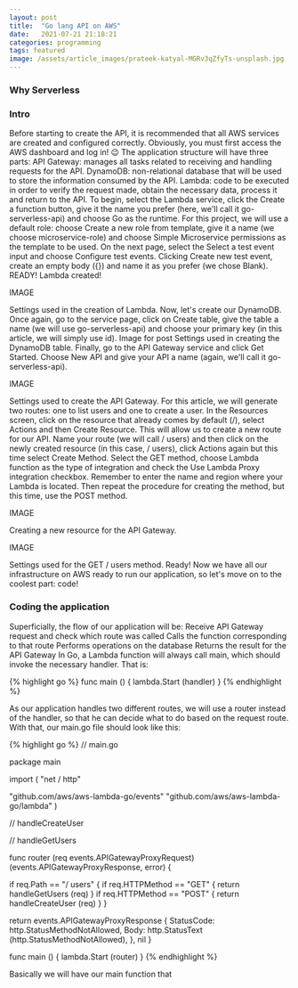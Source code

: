 ```yaml
---
layout: post
title:  "Go lang API on AWS"
date:   2021-07-21 21:18:21
categories: programming
tags: featured
image: /assets/article_images/prateek-katyal-MGRv3qZfyTs-unsplash.jpg
---
```


### Why Serverless



### Intro 
Before starting to create the API, it is recommended that all AWS services are created and configured correctly.
Obviously, you must first access the AWS dashboard and log in! 😉 The application structure will have three parts:
API Gateway: manages all tasks related to receiving and handling requests for the API.
DynamoDB: non-relational database that will be used to store the information consumed by the API.
Lambda: code to be executed in order to verify the request made, obtain the necessary data, process it and return to the API.
To begin, select the Lambda service, click the Create a function button, give it the name you prefer (here, we'll call it go-serverless-api) and choose Go as the runtime. For this project, we will use a default role: choose Create a new role from template, give it a name (we choose microservice-role) and choose Simple Microservice permissions as the template to be used. On the next page, select the Select a test event input and choose Configure test events. Clicking Create new test event, create an empty body ({}) and name it as you prefer (we chose Blank). READY! Lambda created!

IMAGE

Settings used in the creation of Lambda.
Now, let's create our DynamoDB. Once again, go to the service page, click on Create table, give the table a name (we will use go-serverless-api) and choose your primary key (in this article, we will simply use id).
Image for post
Settings used in creating the DynamoDB table.
Finally, go to the API Gateway service and click Get Started. Choose New API and give your API a name (again, we'll call it go-serverless-api).

IMAGE

Settings used to create the API Gateway.
For this article, we will generate two routes: one to list users and one to create a user. In the Resources screen, click on the resource that already comes by default (/), select Actions and then Create Resource. This will allow us to create a new route for our API. Name your route (we will call / users) and then click on the newly created resource (in this case, / users), click Actions again but this time select Create Method. Select the GET method, choose Lambda function as the type of integration and check the Use Lambda Proxy integration checkbox. Remember to enter the name and region where your Lambda is located. Then repeat the procedure for creating the method, but this time, use the POST method.

IMAGE

Creating a new resource for the API Gateway.

IMAGE

Settings used for the GET / users method.
Ready! Now we have all our infrastructure on AWS ready to run our application, so let's move on to the coolest part: code!

### Coding the application
Superficially, the flow of our application will be:
Receive API Gateway request and check which route was called
Calls the function corresponding to that route
Performs operations on the database
Returns the result for the API Gateway
In Go, a Lambda function will always call main, which should invoke the necessary handler. That is:

{% highlight go %}
func main () {
  lambda.Start (handler)
}
{% endhighlight %}

As our application handles two different routes, we will use a router instead of the handler, so that he can decide what to do based on the request route. With that, our main.go file should look like this:

{% highlight go %}
// main.go

package main

import (
  "net / http"

  "github.com/aws/aws-lambda-go/events"
  "github.com/aws/aws-lambda-go/lambda"
)

// handleCreateUser

// handleGetUsers

func router (req events.APIGatewayProxyRequest) (events.APIGatewayProxyResponse, error) {

  if req.Path == "/ users" {
    if req.HTTPMethod == "GET" {
      return handleGetUsers (req)
    }
    if req.HTTPMethod == "POST" {
      return handleCreateUser (req)
    }
  }

  return events.APIGatewayProxyResponse {
    StatusCode: http.StatusMethodNotAllowed,
    Body: http.StatusText (http.StatusMethodNotAllowed),
  }, nil
}

func main () {
  lambda.Start (router)
}
{% endhighlight %}

Basically we will have our main function that
